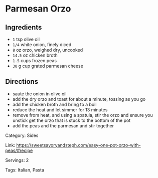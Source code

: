 # Parmesan Orzo

## Ingredients

- `1` tsp olive oil
- `1/4` white onion, finely diced
- `8` oz orzo, weighed dry, uncooked
- `14.5` oz chicken broth
- `1.5` cups frozen peas
- `30` g cup grated parmesan cheese

## Directions

- saute the onion in olive oil
- add the dry orzo and toast for about a minute, tossing as you go
- add the chicken broth and bring to a boil
- reduce the heat and let simmer for 13 minutes
- remove from heat, and using a spatula, stir the orzo and ensure you unstick get the orzo that is stuck to the bottom of the pot
- add the peas and the parmesan and stir together

Category: Sides

Link: https://sweetsavoryandsteph.com/easy-one-pot-orzo-with-peas/#recipe

Servings: 2

Tags: Italian, Pasta